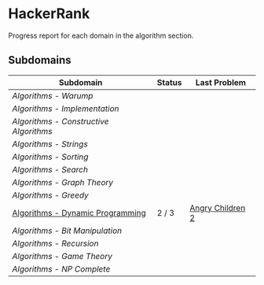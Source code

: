# HackerRank

Progress report for each domain in the algorithm section.
## Subdomains

|Subdomain|Status|Last Problem|
|---|---|---|
|*Algorithms - Warump*||
|*Algorithms - Implementation*||
|*Algorithms - Constructive Algorithms*|||
|*Algorithms - Strings*|||
|*Algorithms - Sorting*|||
|*Algorithms - Search*|||
|*Algorithms - Graph Theory*|||
|*Algorithms - Greedy*|||
|[Algorithms - Dynamic Programming](./Dynamic)|2 / 3|[Angry Children 2](https://www.hackerrank.com/challenges/angry-children-2/problem)|
|*Algorithms - Bit Manipulation*|||
|*Algorithms - Recursion*|||
|*Algorithms - Game Theory*|||
|*Algorithms - NP Complete*|||
